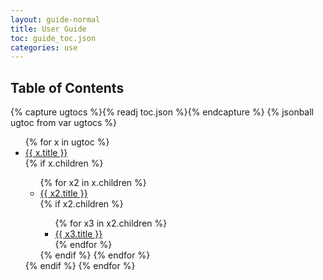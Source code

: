 ```yaml
---
layout: guide-normal
title: User Guide
toc: guide_toc.json
categories: use
---
```


## Table of Contents

{% capture ugtocs %}{% readj toc.json %}{% endcapture %}
{% jsonball ugtoc from var ugtocs %}

<div id="ug_toc_lists">
<ul>
{% for x in ugtoc %}
	<li><a class='toc' href="{{ x.file }}">{{ x.title }}</a></li>
	{% if x.children %}
		<ul>
		{% for x2 in x.children %}
			<li><a class='toc' href="{{ x2.file }}">{{ x2.title }}</a></li>
			{% if x2.children %}
				<ul>
				{% for x3 in x2.children %}
					<li><a class='toc' href="{{ x3.file }}">{{ x3.title }}</a></li>
				{% endfor %}
				</ul>
			{% endif %}
		{% endfor %}
		</ul>
	{% endif %}
{% endfor %} 
</ul>
</div>
